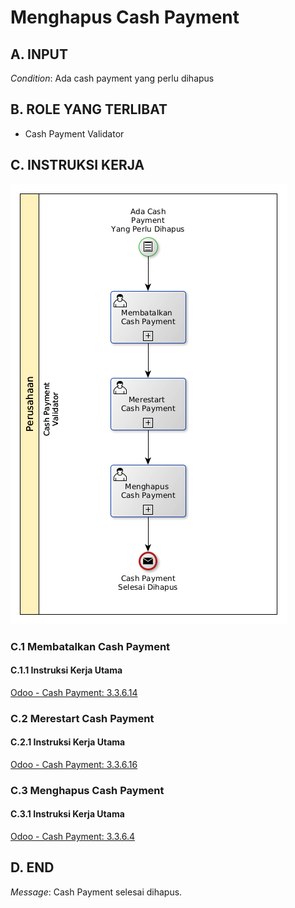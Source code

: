 # Menghapus Cash Payment

## <a name="input">A. INPUT</a>

*Condition*: Ada cash payment yang perlu dihapus

## <a name="role">B. ROLE YANG TERLIBAT</a>

* Cash Payment Validator

## <a name="instruksi">C. INSTRUKSI KERJA</a>

![](../img/prosedur-kerja/menghapus-cash-payment.png)

### C.1 Membatalkan Cash Payment

#### C.1.1 Instruksi Kerja Utama

[Odoo - Cash Payment: 3.3.6.14](../transaksi/cash-payment/batal.md)

### C.2 Merestart Cash Payment

#### C.2.1 Instruksi Kerja Utama

[Odoo - Cash Payment: 3.3.6.16](../transaksi/cash-payment/restart.md)

### C.3 Menghapus Cash Payment

#### C.3.1 Instruksi Kerja Utama

[Odoo - Cash Payment: 3.3.6.4](../transaksi/cash-payment/menghapus.md)

## <a name="input">D. END</a>

*Message*: Cash Payment selesai dihapus.
